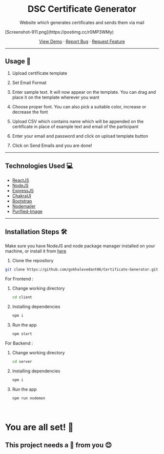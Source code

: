 <!-- title -->
<div align="center">
<h1> DSC Certificate Generator </h1>
</div>

<!-- description -->
<div>
<p align="center">Website which generates certificates and sends them via mail
</p>
[Screenshot-911.png](https://postimg.cc/r0MP3WMy)
</div>
<p align="center">
    <a href="https://certificate-generator-dsc.herokuapp.com/" target="blank">View Demo</a>
    ·
    <a href="https://github.com/gokhalevedant06/Certificate-Generator/issues/new">Report Bug</a>
    ·
    <a href="https://github.com/gokhalevedant06/Certificate-Generator/issues/new">Request Feature</a>
</p>
<hr>

## Usage 🚀
1. Upload certificate template
   
2. Set Email Format
   
3. Enter sample text. It will now appear on the template. You can drag and place it on the template wherever you want

4. Choose proper font. You can also pick a suitable color, increase or decrease the font

5. Upload CSV which contains name which will be appended on the certificate in place of example text and email of the participant

6. Enter your email and password and click on upload template button

7. Click on Send Emails and you are done! 

<hr>

## Technologies Used 💻 
* [ReactJS](https://reactjs.org/)
* [NodeJS](https://nodejs.org/en/)
* [ExpressJS](https://expressjs.com/)
* [ChakraUI](https://chakra-ui.com/)
* [Bootstrap](https://getbootstrap.com)
* [Nodemailer](https://nodemailer.com/about/)
* [Purified-Image](https://github.com/joshmarinacci/node-pureimage)

<hr>

## Installation Steps 🛠️
Make sure you have NodeJS and node package manager installed on your machine, or install it from <a href="https://nodejs.org/en/">here</a>

1. Clone the repository
   
```bash
git clone https://github.com/gokhalevedant06/Certificate-Generator.git
```
For Frontend :
1. Change working directory
   
   ```bash
   cd client
   ```
2. Installing dependencies
   
   ```bash
   npm i
   ```
3. Run the app 
   
   ```bash 
   npm start
   ```


For Backend :
1. Change working directory
   
   ```bash
   cd server
   ```
2. Installing dependencies
   
   ```bash
   npm i
   ```
3. Run the app 
   
   ```bash 
   npm run nodemon
   ```
</br>

# You are all set! 🌟 
## This project needs a 🌟 from you 😊

